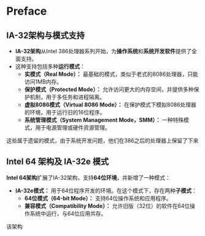 # Preface
## IA-32架构与模式支持

- **IA-32架构**从Intel 386处理器系列开始，为**操作系统**和**系统开发软件**提供了全面支持。
- 这种支持包括多种**运行模式**：
    - **实模式（Real Mode）：** 最基础的模式，类似于老式的8086处理器，只能访问1MB内存。
    - **保护模式（Protected Mode）：** 允许访问更大的内存空间，并提供多种保护机制，用于多任务和进程隔离。
    - **虚拟8086模式（Virtual 8086 Mode）：** 在保护模式下模拟8086处理器的环境，用于运行旧的16位程序。
    - **系统管理模式（System Management Mode，SMM）：** 一种特殊模式，用于电源管理或硬件资源管理。

这些属于遗留的模式，由于系统开发问题，他们在386之后的处理器上保留了下来
##  Intel 64 架构及 IA-32e 模式
**Intel 64架构**扩展了IA-32架构，支持**64位环境**，并新增了一种模式：
- **IA-32e模式：** 用于64位程序开发的环境。在这个模式下，存在两种**子模式**：
    - **64位模式（64-bit Mode）：** 支持64位操作系统和应用程序。
    - **兼容模式（Compatibility Mode）：** 允许旧版（32位）的软件在64位操作系统中运行，与64位应用共存。

该架构